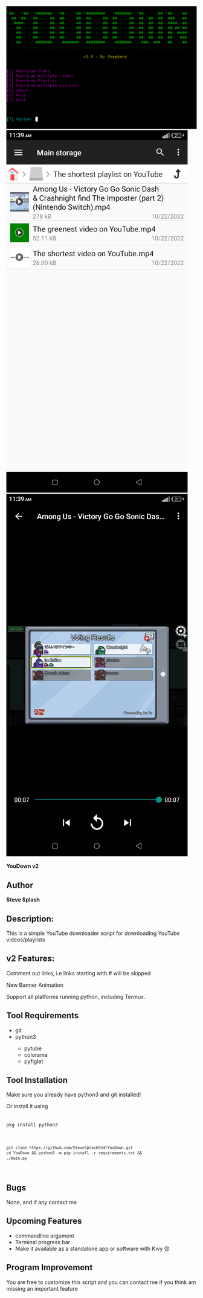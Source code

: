 
<img src="https://github.com/SteveSplash934/YouDown/blob/4737e0f7e611ab1e17f7259f3d126a22dcabf228/img/main.jpg" alt="YouDown " />
<img src="https://github.com/SteveSplash934/YouDown/blob/4737e0f7e611ab1e17f7259f3d126a22dcabf228/img/1.png" alt="YouDown Screenshot 1" />
<img src="https://github.com/SteveSplash934/YouDown/blob/4737e0f7e611ab1e17f7259f3d126a22dcabf228/img/2.png" alt="YouDown Screenshot 2" />

<strong>YouDown v2</strong>
<h2>Author</h2>
<b>Steve Splash</b>

<h2>Description: </h2>
<p>This is a simple YouTube downloader script for downloading YouTube videos/playlists</p>

<h2>v2 Features: </h2>
<p>Comment out links, i.e links starting with # will be skipped</p>
<p>New Banner Animation</p>
<p>Support all platforms running python, including Termux.</p>


<h2>Tool Requirements</h2>
<ul>
  <li>git</li>
  <li>python3</li>
  <ul>
    <li>pytube</li>
    <li>colorama</li>
    <li>pyfiglet</li>
  </ul>
</ul>

<h2>Tool Installation</h2>
<p>Make sure you already have python3 and git installed!</p>
<p> Or install it using </p>
<code>
pkg install python3
</code>
<code>

    git clone https://github.com/SteveSplash934/YouDown.git 
    cd YouDown && python3 -m pip install -r requirements.txt &&
    ./main.py

</code>

<h2>Bugs</h2>
<p>None, and if any contact me</p>

<h2>Upcoming Features</h2>
<ul>
  <li>commandline argument</li>
<li>Terminal progress bar</li>
  <li>Make it available as a standalone app or software with Kivy 😍</li>
</ul>

<h2>Program Improvement</h2>
<p>You are free to customize this script and you can contact me if you think am missing an important feature</p>
